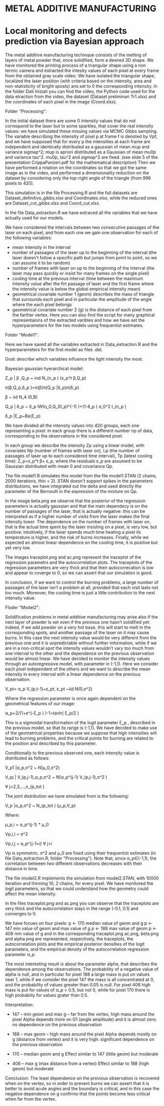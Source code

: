 # METAL ADDITIVE MANUFACTURING
# Local monitoring and defects prediction via Bayesian approach

The metal additive manufacturing techinque consists of the melting of layers of metal powder that, once solidified, form a desired 3D shape. We have monitored the printing process of a triangular shape using a non termic camera and estracted the intesity values of each pixel at every frame from the obtained gray scale video. We have isolated the triangular shape, localized the laser position (with criteria based on the intensity, area and non-statisticity of bright sposts) ans set to 0 the corresponding intensity.
In the folder Dati Iniziali you can find the video, the Python code used for the data etraction from the video, the dataset (Dataset preliminari Tr1.xlsx) and the coordinates of each pixel in the image (Coord.xlsx).

Folder "Processing":

In the initial dataset there are some 0 intensity values that do not correspond to the laser but to some sparkles, that cover the real intensity values: we have simulated these missing values via MCMC Gibbs sampling.
The variable describing the intensity of pixel p at frame f is denoted by Vpf, and we have supposed that for every p the intensities at each frame are independent and identically distributed as a gaussian of mean mup and variance sigmap^2; mup is apriori distributed as a Gaussian of mean mu0p and variance tau^2. mu0p, tau^2 and sigmap^2 are fixed. (see slide 5 of the presentation CrippaPanzeri.pdf for the mathematical description)
Then we have performed a rotation on the coordinates so that we got the same image as in the video, and performed a dimensionality reduction on the dataset by considering only the top-right angle of the triangle (from 996 pixels to 420).

This simulation is in the file Processing.R and the full datasets are Dataset_definitivo_gibbs.xlsx and Coordinates.xlsx, while the reduced ones are Dataset_cut_gibbs.xlsx and Coord_cut.xlsx.

In the file Data_extraxtion.R we have extraced all the variables that we have actually used for our models.

We have considered the intervals between two consecutive passages of the laser on each pixel, and from each one we gain one observation for each of the following variables:
- mean intensity in the interval
- number of passages of the laser up to the beginning of the interval (the laser doesn't follow a specific path but jumps from point to point, so we can assume it to be random)
- number of frames with laser on up to the beginning of the interval (the laser may pass quickly or insist for many frames on the single pixel)
- cooling time at the previous interval (time between the maximum intensity value after the firt passage of laser and the first frame where the intensity value is below the global empirical intensity mean)
- geometrical covariate number 1 (geom) describes the mass of triangle that surrounds each pixel and in particular the amplitude of the angle where the each pixel belongs
- geometrical covariate number 2 (g) is the distance of each pixel from the farther vertex.
Here you can also find the script for many graphical representaions of the extracted varibles and how we have set the hyperparameters for the two models using frequentist estimates.

Folder "Model1":

Here we have saved all the variables extracted in Data_extraction.R and the hyperparameters for the first model as files .dat.


Goal: describe which variables influence the light intensity the most.

Bayesian gaussian hyerarchical model:

Z_p | β ,Q_p   ~ ind N_(n_p ) (x_p^t β,Q_p)

π(β,Q_p,δ_p )=π(β)π(Q_p |δ_p)π(δ_p)

β ~ iid N_4 (0,B)

Q_p | δ_p  ~ δ_p IW(η_0,Q_(0_p)^(-1) )+(1-δ_p ) σ_0^2 I_(n_p )

δ_p |ξ_p~Be(ξ_p)

We have divided all the intensity values into 420 groups, each one representing a pixel:
In each group there is a different number np of data, corresponding to the observations in the considered pixel.

In each group we describe the intensity Zp using a linear model, with covariates Np (number of frames with laser on), Lp (the number of passages of laser up to each considered time interval), Tp (latest cooling time): Z_p=x_p^t β+ ε_p, where the residuals ε_p are assumed to be Gaussian distributed with mean 0 and covariance Qp.

The file model1.R simulates this model from the file model1.STAN (2 chains, 2000 iterations, thin = 2).
STAN doesn’t support spikes in the parameters distributions, we have integrated out the delta and used directly the parameter of the Bernoulli in the expression of the mixture on Qp.

In the image beta.png we observe that the posterior of the regression parameters is actually gaussian and that the main dependecy is on the number of passages of the laser, that is actually negative: this can be interpreted as if a higher number of visits from the laser makes the final intensity lower. The dependence on the number of frames with laser on, that is the actual time spent by the laser insisting on a pixel, is very low, but positive: intuitively, if the laser spends much time heating a pixel its temperature is higher, and the risk of burns increases. Finally, while we expected an almost linear dependence on the cooling time, it is positive but yet very low.

The images traceplot.png and ac.png represent the traceplot of the regression parametrs and the autocorrelation plots. The traceplots of the regression parameters are very thick and that their autocorrecation is low and appear to coverge to 0, so we can assert that our simulation is good.

In conclusion, if we want to control the burning problems, a large number of passages of the laser isn’t a problem at all, provided that each visit lasts not too much. Moreover, the cooling time is just a little contribution to the next intensity value.


Floder "Model2":

Solidification problems in metal additive manufacturing may arise also if the next layer of powder Is set even if the previous one hasn’t solidified yet: indeed, if we add powder on a very hot base, this will start to melt in the corresponding spots, and another passage of the laser on it may cause burns. In this case the next intensity value would be very different from the previous one and it is unpredictable without further information, while if we are in a non-critical spot the intensity values wouldn’t vary too much from one interval to the other and the dependence on the previous observation would be almost linear.
We have decided to monitor the intensity values through an autoregressive model, with parameter in (-1,1).
Here we consider each pixel independent of the others and we want to describe the mean intensity in every interval with a linear dependence on the previous observation:

V_pt= α_p V_(p,t-1)+ε_pt,       ε_pt  ~iid N(0,σ^2)

Where the regression parameter is once again dependent on the geometrical features of our image: 

α_p=2/(1+e^(-ξ_p ) )-1=tanh⁡( ξ_p/2  )

This is a sigmoidal transformation of the logit parameter ξ_p , described in the previous model, so that its range is (-1,1).
We have decided to make use of the geometrical properties because we suppose that high intensities will lead to burning problems, and the critical points for burning are related to the position and described by this parameter.

Conditionally to the previous observed one, each intensity value is distributed as follows:

V_p1 |α_p,σ^2  ~ N(μ_0,σ^2)

V_pj | V_(p,j-1),α_p,σ^2  ~ N(α_p^(j-1) V_(p,j-1),σ^2 )

∀ j=2,3,…,n_(p_tot )

The joint distribution we have simulated from is the following:

V_p |α_p,σ^2   ~ N_(p_tot ) (μ_p,V_p)

Where:

μ_p,i = α_p^(j-1) * μ_0

Vp,i,i = σ^2

Vp,i,j = α_p^(j-1+i) ∀ j>i

Vp is symmetric.
σ^2 and μ_0 are fixed using their frequentist estimates (in file Data_extraction.R, folder "Processing").
Note that, since α_p∈(-1,1), the correlation between two different observations decreases with their distance in time.

The file model2.R implements the simulation from model2.STAN, with 10000 iteration and thinning 10, 2 chains, for every pixel.
We have monitored the logit parameters, so that we could understand how the geometry could affect the mean intensity.

In the files traceplot.png and ac.png you can observe that the traceplots are very thick and the autocorrelation stays in the range (-0.1, 0.1) and converges to 0.

We have focues on four pixels:
p <- 170   median value of geom and g
p <- 147  min value of geom and max value of g 
p <- 188  max value of geom
p <- 406  min value of g
and in the corresponding traceplot.png ac.png, beta.png and alpha.png are represented, respectively, the traceplots, the autocorrelation plots and the empirical posterior densities of the logit parameters, and the empirical density of the autocorrelation regression parameter α_p.

The most interesting result is about the parameter alpha, that describes the dependence among the observations. The probability of a negative value of alpha is null, and in particular for pixel 188 a large mass is put on values near 1, while if we consider the pixel 147 the mass is all concentrated at 0, and the probability of values greater than 0.05 is null. For pixel 406 high mass is put for values of α_p < 0.5, but not 0, while for pixel 170 there is high probabiliy for values grater than 0.5.

Interpretation:
-	147 – min geom and max g – far from the vertex, high mass around the pixel
 Alpha depends more on G1 (angle amplitude) and it is almost zero: no dependence on the previous observation

-	188 – max geom – high mass around the pixel
Alpha depends mostly on g (distance from vertex) and it is very high: significant dependence on the previous observation

-	170 – median geom and g
Effect similar to 147 (little geom) but moderate

-	406 – max g (max distance from a vertex)
Effect similar to 188 (high geom)  but moderate

Conclusion:
The least dependence on the previous observation is recovered when on the vertex, so in order to prevent burns we can assert that it is better to avoid acute angles and the boundary is critical, and in this case the negative dependence on g confirms that the points become less critical when far from the vertex.

